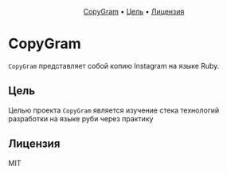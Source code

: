 <p align="center">
    <a href="#instacopy">CopyGram</a> • 
    <a href="#purpose">Цель</a> • 
    <a href="#icense">Лицензия</a>
</p>

# CopyGram

`CopyGram` представляет собой копию Instagram на языке Ruby. 

## Цель

Целью проекта `CopyGram` является изучение стека технологий разработки на языке руби через практику


## Лицензия

MIT
